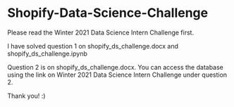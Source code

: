 # Shopify-Data-Science-Challenge

Please read the Winter 2021 Data Science Intern Challenge first. 

I have solved question 1 on shopify_ds_challenge.docx and shopify_ds_challenge.ipynb

Question 2 is on shopify_ds_challenge.docx. You can access the database using the link on Winter 2021 Data Science Intern Challenge under question 2.

Thank you! :)
